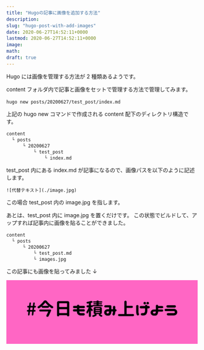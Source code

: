 ```yaml
---
title: "Hugoの記事に画像を追加する方法"
description:
slug: "hugo-post-with-add-images"
date: 2020-06-27T14:52:11+0000
lastmod: 2020-06-27T14:52:11+0000
image:
math:
draft: true
---
```


Hugo には画像を管理する方法が 2 種類あるようです。

content フォルダ内で記事と画像をセットで管理する方法で管理してみます。

`hugo new posts/20200627/test_post/index.md`

上記の hugo new コマンドで作成される content 配下のディレクトリ構造です。

```
content
  └ posts
      └ 20200627
          └ test_post
              └ index.md
```

test_post 内にある index.md が記事になるので、画像パスを以下のように記述します。

`![代替テキスト](./image.jpg)`

この場合 test_post 内の image.jpg を指します。

あとは、test_post 内に image.jpg を置くだけです。
この状態でビルドして、アップすれば記事内に画像を貼ることができました。

```
content
  └ posts
      └ 20200627
          └ test_post.md
          └ images.jpg
```

この記事にも画像を貼ってみました ↓

![ロゴ](image.png)
